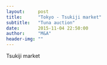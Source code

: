 ```yaml
---
layout:     post
title:      "Tokyo - Tsukiji market"
subtitle:   "Tuna auction"
date:       2015-11-04 22:50:00
author:     "M&A"
header-img: ""
---
```


Tsukiji market
